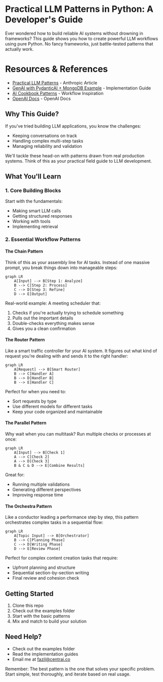 # Practical LLM Patterns in Python: A Developer's Guide

Ever wondered how to build reliable AI systems without drowning in frameworks? This guide shows you how to create powerful LLM workflows using pure Python. No fancy frameworks, just battle-tested patterns that actually work.

# Resources & References

- [Practical LLM Patterns](https://www.anthropic.com/news/practical-llm-patterns) - Anthropic Article
- [GenAI with PydanticAI + MongoDB Example](https://github.com/mongodb-developer/GenAI-Showcase/blob/main/notebooks/agents/ai_agent_with_pydanticai_and_mongodb.ipynb) - Implementation Guide
- [AI Cookbook Patterns](https://github.com/daveebbelaar/ai-cookbook/tree/main/patterns/workflows) - Workflow Inspiration
- [OpenAI Docs](https://platform.openai.com/docs/guides/function-calling) - OpenAI Docs

## Why This Guide?

If you've tried building LLM applications, you know the challenges:
- Keeping conversations on track
- Handling complex multi-step tasks
- Managing reliability and validation

We'll tackle these head-on with patterns drawn from real production systems. Think of this as your practical field guide to LLM development.

## What You'll Learn

### 1. Core Building Blocks
Start with the fundamentals:
- Making smart LLM calls
- Getting structured responses
- Working with tools
- Implementing retrieval

### 2. Essential Workflow Patterns

#### The Chain Pattern
Think of this as your assembly line for AI tasks. Instead of one massive prompt, you break things down into manageable steps:

```mermaid
graph LR
    A[Input] --> B[Step 1: Analyze]
    B --> C[Step 2: Process]
    C --> D[Step 3: Refine]
    D --> E[Output]
```

Real-world example: A meeting scheduler that:
1. Checks if you're actually trying to schedule something
2. Pulls out the important details
3. Double-checks everything makes sense
4. Gives you a clean confirmation

#### The Router Pattern
Like a smart traffic controller for your AI system. It figures out what kind of request you're dealing with and sends it to the right handler:

```mermaid
graph LR
    A[Request] --> B[Smart Router]
    B --> C[Handler A]
    B --> D[Handler B]
    B --> E[Handler C]
```

Perfect for when you need to:
- Sort requests by type
- Use different models for different tasks
- Keep your code organized and maintainable

#### The Parallel Pattern
Why wait when you can multitask? Run multiple checks or processes at once:

```mermaid
graph LR
    A[Input] --> B[Check 1]
    A --> C[Check 2]
    A --> D[Check 3]
    B & C & D --> E[Combine Results]
```

Great for:
- Running multiple validations
- Generating different perspectives
- Improving response time

#### The Orchestra Pattern
Like a conductor leading a performance step by step, this pattern orchestrates complex tasks in a sequential flow:

```mermaid
graph LR
    A[Topic Input] --> B[Orchestrator]
    B --> C[Planning Phase]
    C --> D[Writing Phase]
    D --> E[Review Phase]
```

Perfect for complex content creation tasks that require:
- Upfront planning and structure
- Sequential section-by-section writing
- Final review and cohesion check

## Getting Started

1. Clone this repo
2. Check out the examples folder
3. Start with the basic patterns
4. Mix and match to build your solution

## Need Help?

- Check out the examples folder
- Read the implementation guides
- Email me at fazil@centrai.co

Remember: The best pattern is the one that solves your specific problem. Start simple, test thoroughly, and iterate based on real usage.

